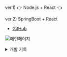 ver.1) 👉 Node.js + React  👈

ver.2) SpringBoot + React

- <a href = "https://github.com/ahnsoheee/AccountBook_Springboot"> GitHub </a>


![메인페이지](https://user-images.githubusercontent.com/61968474/123238100-2e24e280-d519-11eb-8672-a55da0f49acf.png)

<details>
<summary>개발 기록</summary>

### 2021-03-02

- [x] 로그인 페이지
- [x] 회원가입 페이지

-> 페이지 진입 시 로그인되지 않은 상태이면 로그인 화면이 표시되고, 회원가입 버튼 클릭하면 회원가입 화면 표시

  <details>
    <summary>로그인 화면</summary>
    
  ![로그인](https://user-images.githubusercontent.com/61968474/109674511-52e7f980-7bba-11eb-81c4-f4a92e90b85e.PNG)

  </details>

  <details>
    <summary>회원가입 화면</summary>

![회원가입](https://user-images.githubusercontent.com/61968474/109675674-5760e200-7bbb-11eb-87fd-3f3c2b0c7a6c.png)

  </details>

### 2021-03-03

- [x] user 테이블 생성
- [x] DB(MySQL) 연결
- [x] 회원가입 기능 구현

### 2021-03-04

- [x] 로그인 기능 구현
- [x] 회원가입시 비밀번호 암호화

### 2021-03-05

- [x] 로그인 상태 유지하기
- [x] 로그아웃 기능 구현
- [x] 탭 UI

  <details>
    <summary>탭 메뉴</summary>

  ![image](https://user-images.githubusercontent.com/61968474/110120749-cda25600-7e00-11eb-9214-ac2ed0a711a2.png)

  </details>

### 2021-03-06

- [x] 내역 입력 UI

  <details>
    <summary>내역 입력 폼</summary>

  ![image](https://user-images.githubusercontent.com/61968474/110498469-b33ae600-813a-11eb-8bcd-e88786d2106f.png)

  </details>

### 2021-03-09

- [x] board, account, category 테이블 생성
- [x] 내역 조회 기능 구현

  <details>
    <summary>내역 리스트</summary>
    
  ![image](https://user-images.githubusercontent.com/61968474/110498651-de253a00-813a-11eb-8471-84ebd47ece2f.png)

  </details>

### 2021-03-10

- [x] 카테고리, 계좌 select 구현
- [x] 내역 추가 기능 구현

### 2021-03-11

- [x] 내역 수정/삭제 UI

  <details>
    <summary>내역 수정/삭제 UI</summary>
    
  - 내역 클릭 시
  ![image](https://user-images.githubusercontent.com/61968474/110971492-4c1d6b80-839e-11eb-90be-bcf112aba701.png)

  </details>

### 2021-03-12

- [x] 내역 수정 기능 구현

### 2021-03-15

- [x] 카테고리 관리 UI

  <details>
    <summary>카테고리 관리 UI</summary>

  ![image](https://user-images.githubusercontent.com/61968474/111165870-deae4c80-85e2-11eb-95cf-585e772627a8.png)

  </details>

### 2021-03-16

- [x] 카테고리 삭제 기능 구현

### 2021-03-17

- [x] 카테고리 내역 변경 후 리렌더링

### 2021-03-21

- [x] 카테고리 관리

  - 카테고리 추가
  - 카테고리 삭제
  <details>
      <summary>카테고리 관리 UI</summary>

  ![image](https://user-images.githubusercontent.com/61968474/111908238-d13e0a00-8a9b-11eb-95e8-e0ca159dfa44.png)

  </details>

- [x] 자산 관리

  - 자산 추가
  - 자산 삭제

  <details>
    <summary>자산 관리 UI</summary>

  ![image](https://user-images.githubusercontent.com/61968474/111908274-edda4200-8a9b-11eb-9058-eee99907c41a.png)

  </details>

### 2021-03-25

- [x] 카테고리 관리

  - 카테고리 수정

- [x] 자산 관리
  - 자산 수정

</details>
